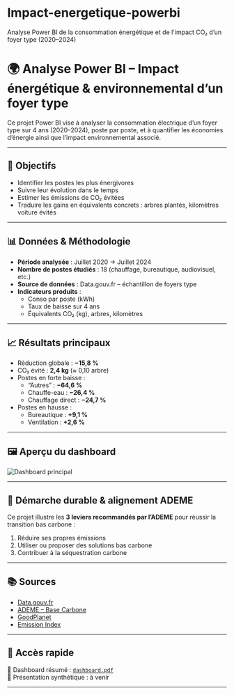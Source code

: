 # Impact-energetique-powerbi
Analyse Power BI de la consommation énergétique et de l'impact CO₂ d’un foyer type (2020–2024)
# 🌍 Analyse Power BI – Impact énergétique & environnemental d’un foyer type

Ce projet Power BI vise à analyser la consommation électrique d’un foyer type sur 4 ans (2020–2024), poste par poste, et à quantifier les économies d’énergie ainsi que l’impact environnemental associé.

---

## 🎯 Objectifs

- Identifier les postes les plus énergivores
- Suivre leur évolution dans le temps
- Estimer les émissions de CO₂ évitées
- Traduire les gains en équivalents concrets : arbres plantés, kilomètres voiture évités

---

## 📊 Données & Méthodologie

- **Période analysée** : Juillet 2020 → Juillet 2024
- **Nombre de postes étudiés** : 18 (chauffage, bureautique, audiovisuel, etc.)
- **Source de données** : Data.gouv.fr – échantillon de foyers type
- **Indicateurs produits** :
  - Conso par poste (kWh)
  - Taux de baisse sur 4 ans
  - Équivalents CO₂ (kg), arbres, kilomètres

---

## 📈 Résultats principaux

- Réduction globale : **−15,8 %**
- CO₂ évité : **2,4 kg** (≈ 0,10 arbre)
- Postes en forte baisse :
  - “Autres” : **−64,6 %**
  - Chauffe-eau : **−26,4 %**
  - Chauffage direct : **−24,7 %**
- Postes en hausse :
  - Bureautique : **+9,1 %**
  - Ventilation : **+2,6 %**

---

## 🖼️ Aperçu du dashboard

![Dashboard principal](img/dash-global.png)

---

## 🌱 Démarche durable & alignement ADEME

Ce projet illustre les **3 leviers recommandés par l’ADEME** pour réussir la transition bas carbone :

1. Réduire ses propres émissions
2. Utiliser ou proposer des solutions bas carbone
3. Contribuer à la séquestration carbone

---

## 📚 Sources

- [Data.gouv.fr](https://www.data.gouv.fr)
- [ADEME – Base Carbone](https://base-empreinte.ademe.fr/)
- [GoodPlanet](https://www.goodplanet.org/)
- [Emission Index](https://www.emission-index.com/greenhouse-gases/reducing-co2-emissions#:~:text=Reducing%20carbon%20dioxide%20and%20other,jobs%20and%20driving%20economic%20growth.)

---

## 🔗 Accès rapide

📎 Dashboard résumé : [`dashboard.pdf`](dashboard.pdf)  
🎥 Présentation synthétique : à venir

---

